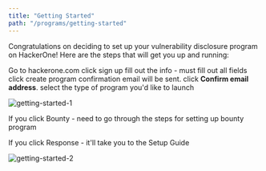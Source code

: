 ```yaml
---
title: "Getting Started"
path: "/programs/getting-started"
---
```


Congratulations on deciding to set up your vulnerability disclosure program on HackerOne! Here are the steps that will get you up and running:

Go to hackerone.com
click sign up
fill out the info - must fill out all fields
click create program
confirmation email will be sent. click **Confirm email address**. 
select the type of program you'd like to launch 

![getting-started-1](https://github.com/Hacker0x01/docs.hackerone.com/blob/master/docs/programs/images/getting-started-1.png?raw=true)

If you click Bounty - need to go through the steps for setting up bounty program

If you click Response - it'll take you to the Setup Guide

![getting-started-2](https://github.com/Hacker0x01/docs.hackerone.com/blob/master/docs/programs/images/getting-started-2.png?raw=true)
